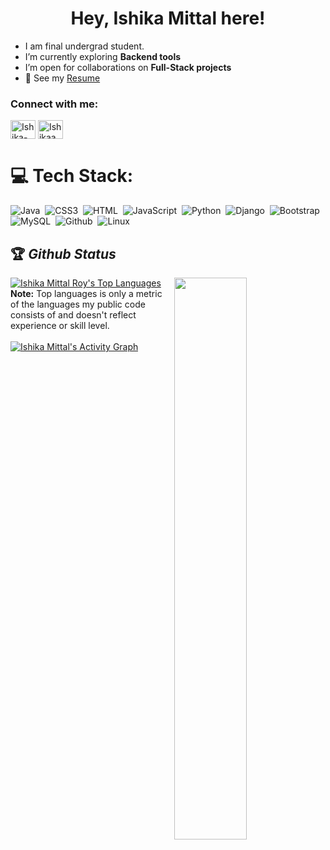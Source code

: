 <h1 align="center">Hey, Ishika Mittal here!</h1>

- I am final undergrad student.
- I’m currently exploring **Backend tools**
- I’m open for collaborations on **Full-Stack projects**
- 📄 See my [Resume](Resume.pdf)

<h3 align="left">Connect with me:</h3>
<p align="left">
<a href="https://www.linkedin.com/in/ishika-mittal-2a3242183/" target="blank"><img align="center" src="https://raw.githubusercontent.com/rahuldkjain/github-profile-readme-generator/master/src/images/icons/Social/linked-in-alt.svg" alt="Ishika-mittal" height="30" width="40" /></a>
<a href="https://leetcode.com/mittalishika1801/" target="blank"><img align="center" src="https://raw.githubusercontent.com/rahuldkjain/github-profile-readme-generator/master/src/images/icons/Social/leet-code.svg" alt="Ishikaamittal" height="30" width="40" /></a>
</p>

# 💻 Tech Stack:
![Java](https://img.shields.io/badge/Java-ED8B00?style=for-the-badge&logo=java&logoColor=white)&nbsp;
![CSS3](https://img.shields.io/badge/css3-%231572B6.svg?style=for-the-badge&logo=css3&logoColor=white)&nbsp;
![HTML](https://img.shields.io/badge/html5-%23E34F26.svg?style=for-the-badge&logo=html5&logoColor=white)&nbsp;
![JavaScript](https://img.shields.io/badge/javascript-%23323330.svg?style=for-the-badge&logo=javascript&logoColor=%23F7DF1E)&nbsp;
![Python](https://img.shields.io/badge/python-3670A0?style=for-the-badge&logo=python&logoColor=ffdd54)&nbsp;
![Django](https://img.shields.io/badge/Django-092E20?style=for-the-badge&logo=django&logoColor=white)&nbsp;
![Bootstrap](https://img.shields.io/badge/bootstrap-%23563D7C.svg?style=for-the-badge&logo=bootstrap&logoColor=white)&nbsp;
![MySQL](https://img.shields.io/badge/mysql-%2300f.svg?style=for-the-badge&logo=mysql&logoColor=white)&nbsp;
![Github](https://img.shields.io/badge/GitHub-F9AB00?style=for-the-badge&logo=GitHub&logoColor=white)&nbsp;
![Linux](https://img.shields.io/badge/Linux-F9AB00?style=for-the-badge&logo=Linux&logoColor=white)&nbsp;


## 🏆 *Github Status*

<img  src="https://github-readme-stats.vercel.app/api?username=ishikaamittal&show_icons=true&hide_border=true&theme=dark" width="48%" align="right" >
 <a href="https://github.com/ishikaamittal/github-readme-stats"><img alt="Ishika Mittal Roy's Top Languages" src="https://github-readme-stats.vercel.app/api/top-langs/?username=ishikaamittal&langs_count=8&count_private=true&layout=compact&theme=react&hide_border=true&bg_color=0D1117" /></a>
  <br>
  <b>Note:</b> Top languages is only a metric of the languages my public code consists of and doesn't reflect experience or skill level.
<br>
<br>
<a href="https://github.com/ishikaamittal/github-readme-activity-graph"><img alt="Ishika Mittal's Activity Graph" src="https://activity-graph.herokuapp.com/graph?username=ishikaamittal&bg_color=0D1117&color=5BCDEC&line=5BCDEC&point=FFFFFF&hide_border=true" /></a>

